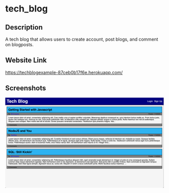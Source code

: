 # tech_blog

## Description
A tech blog that allows users to create account, post blogs, and comment on blogposts.

## Website Link
https://techblogexample-87ceb0b17f6e.herokuapp.com/

## Screenshots
![Homepage](./assets/images/tech_blog_screenshot.png)
